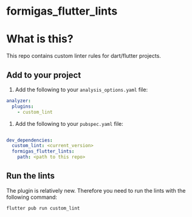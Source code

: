 # formigas_flutter_lints



# What is this?

This repo contains custom linter rules for dart/flutter projects.

## Add to your project

1. Add the following to your `analysis_options.yaml` file:
```yaml
analyzer:
  plugins:
    - custom_lint
```
1. Add the following to your `pubspec.yaml` file:
```yaml

dev_dependencies:
  custom_lint: <current_version>
  formigas_flutter_lints:
    path: <path to this repo>
```

## Run the lints

The plugin is relatively new. Therefore you need to run the lints with the following command:

```bash
flutter pub run custom_lint
```
